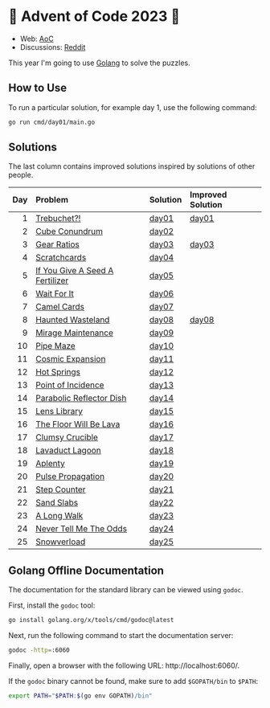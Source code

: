 # 🎄 Advent of Code 2023 🎄

* Web: [AoC](https://adventofcode.com/2023)
* Discussions: [Reddit](https://www.reddit.com/r/adventofcode)

This year I'm going to use [Golang](https://golang.org/) to solve the puzzles.

## How to Use
To run a particular solution, for example day 1, use the following command:

```bash
go run cmd/day01/main.go
```

## Solutions
The last column contains improved solutions inspired by solutions of other people.

| Day | Problem                                                                | Solution                   | Improved Solution                   |
|----:|:-----------------------------------------------------------------------|:---------------------------|:------------------------------------|
|   1 | [Trebuchet?!](https://adventofcode.com/2023/day/1)                     | [day01](cmd/day01/main.go) | [day01](cmd/day01-improved/main.go) |
|   2 | [Cube Conundrum](https://adventofcode.com/2023/day/2)                  | [day02](cmd/day02/main.go) |                                     |
|   3 | [Gear Ratios](https://adventofcode.com/2023/day/3)                     | [day03](cmd/day03/main.go) | [day03](cmd/day03-improved/main.go) |
|   4 | [Scratchcards](https://adventofcode.com/2023/day/4)                    | [day04](cmd/day04/main.go) |                                     |
|   5 | [If You Give A Seed A Fertilizer](https://adventofcode.com/2023/day/5) | [day05](cmd/day05/main.go) |                                     |
|   6 | [Wait For It](https://adventofcode.com/2023/day/6)                     | [day06](cmd/day06/main.go) |                                     |
|   7 | [Camel Cards](https://adventofcode.com/2023/day/7)                     | [day07](cmd/day07/main.go) |                                     |
|   8 | [Haunted Wasteland](https://adventofcode.com/2023/day/8)               | [day08](cmd/day08/main.go) | [day08](cmd/day08-improved/main.go) |
|   9 | [Mirage Maintenance](https://adventofcode.com/2023/day/9)              | [day09](cmd/day09/main.go) |                                     |
|  10 | [Pipe Maze](https://adventofcode.com/2023/day/10)                      | [day10](cmd/day10/main.go) |                                     |
|  11 | [Cosmic Expansion](https://adventofcode.com/2023/day/11)               | [day11](cmd/day11/main.go) |                                     |
|  12 | [Hot Springs](https://adventofcode.com/2023/day/12)                    | [day12](cmd/day12/main.go) |                                     |
|  13 | [Point of Incidence](https://adventofcode.com/2023/day/13)             | [day13](cmd/day13/main.go) |                                     |
|  14 | [Parabolic Reflector Dish](https://adventofcode.com/2023/day/14)       | [day14](cmd/day14/main.go) |                                     |
|  15 | [Lens Library](https://adventofcode.com/2023/day/15)                   | [day15](cmd/day15/main.go) |                                     |
|  16 | [The Floor Will Be Lava](https://adventofcode.com/2023/day/16)         | [day16](cmd/day16/main.go) |                                     |
|  17 | [Clumsy Crucible](https://adventofcode.com/2023/day/17)                | [day17](cmd/day17/main.go) |                                     |
|  18 | [Lavaduct Lagoon](https://adventofcode.com/2023/day/18)                | [day18](cmd/day18/main.go) |                                     |
|  19 | [Aplenty](https://adventofcode.com/2023/day/19)                        | [day19](cmd/day19/main.go) |                                     |
|  20 | [Pulse Propagation](https://adventofcode.com/2023/day/20)              | [day20](cmd/day20/main.go) |                                     |
|  21 | [Step Counter](https://adventofcode.com/2023/day/21)                   | [day21](cmd/day21/main.go) |                                     |
|  22 | [Sand Slabs](https://adventofcode.com/2023/day/22)                     | [day22](cmd/day22/main.go) |                                     |
|  23 | [A Long Walk](https://adventofcode.com/2023/day/23)                    | [day23](cmd/day23/main.go) |                                     |
|  24 | [Never Tell Me The Odds](https://adventofcode.com/2023/day/24)         | [day24](cmd/day24/main.go) |                                     |
|  25 | [Snowverload](https://adventofcode.com/2023/day/25)                    | [day25](cmd/day25/main.go) |                                     |

## Golang Offline Documentation
The documentation for the standard library can be viewed using `godoc`.

First, install the `godoc` tool:

```bash
go install golang.org/x/tools/cmd/godoc@latest
```

Next, run the following command to start the documentation server:

```bash
godoc -http=:6060
```

Finally, open a browser with the following URL: http://localhost:6060/.

If the `godoc` binary cannot be found, make sure to add `$GOPATH/bin` to `$PATH`:
```bash
export PATH="$PATH:$(go env GOPATH)/bin"
```

